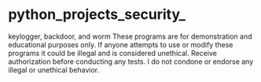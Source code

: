 # python_projects_security_
keylogger, backdoor, and worm
These programs are for demonstration and educational purposes only. 
If anyone attempts to use or modify these programs it could be illegal and is considered unethical. Receive authorization before conducting any tests.
I do not condone or endorse any illegal or unethical behavior.
